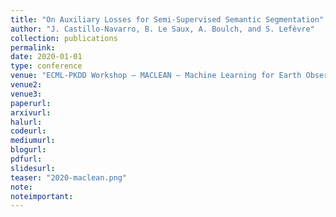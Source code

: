 ```yaml
---
title: "On Auxiliary Losses for Semi-Supervised Semantic Segmentation"
author: "J. Castillo-Navarro, B. Le Saux, A. Boulch, and S. Lefèvre"
collection: publications
permalink:
date: 2020-01-01
type: conference
venue: "ECML-PKDD Workshop – MACLEAN – Machine Learning for Earth Observation"
venue2: 
venue3:
paperurl: 
arxivurl:
halurl: 
codeurl: 
mediumurl: 
blogurl: 
pdfurl: 
slidesurl: 
teaser: "2020-maclean.png"
note:
noteimportant: 
---
```

